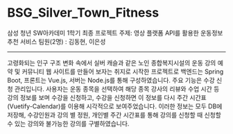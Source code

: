 # BSG_Silver_Town_Fitness
삼성 청년 SW아카데미 1학기 최종 프로젝트
주제: 영상 플랫폼 API를 활용한 운동정보 추천 서비스
팀원(2명) : 김동현, 이은성
<hr>

고령화되는 인구 구조 변화 속에서 실버 캐슬과 같은 노인 종합복지시설의 운동 강의 예약 및 커뮤니티 웹 사이트를 만들어 보자는 취지로 시작한 프로젝트로 백엔드는 Spring Boot, 프론트는 Vue.js, 서버는 Node.js를 통해 구성하였습니다. 
주요 기능은 수강 신청 관리입니다. 사용자는 운동 종목을 선택하여 해당 종목 강사의 리뷰와 수업 시간 등 강의 정보를 보며 수강을 신청하고, 수강을 신청하면 이 정보를 다시 주간 시간표(Vuetify-Calendar)를 이용해 시각적으로 보여주었습니다. 이러한 정보는 모두 DB에 저장해, 수강인원과 강의 별 정원, 개인별 주간 시간표를 통해 강의를 신청할 때 신청할 수 있는 강의와 불가능한 강의를 구별하였습니다.

<!-- 사용 영상 추후 추가 -->
